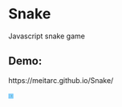 # Snake
Javascript snake game


<h2>Demo:</h2>
https://meitarc.github.io/Snake/

<img src="https://github.com/meitarc/Snake/blob/master/screenshot.png" style="width: 10px;"></img>
